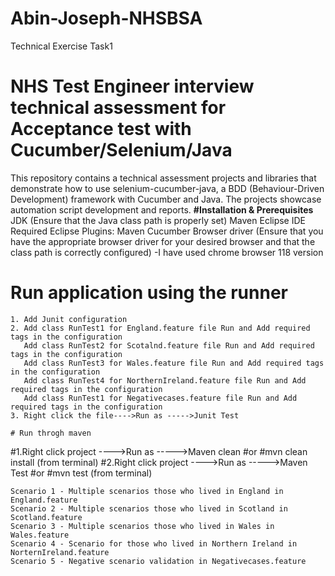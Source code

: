 # Abin-Joseph-NHSBSA
Technical Exercise Task1
# NHS Test Engineer interview technical assessment for Acceptance test with Cucumber/Selenium/Java 

This repository contains a technical assessment projects and libraries that demonstrate how to use selenium-cucumber-java, a BDD (Behaviour-Driven Development) framework with Cucumber and Java. The projects showcase automation script development and reports.
**#Installation & Prerequisites**
JDK (Ensure that the Java class path is properly set)
Maven 
Eclipse IDE
Required Eclipse Plugins:
Maven
Cucumber
Browser driver (Ensure that you have the appropriate browser driver for your desired browser and that the class path is correctly configured) -I have used chrome browser 118 version 

# Run application using the runner
```
1. Add Junit configuration
2. Add class RunTest1 for England.feature file Run and Add required tags in the configuration
   Add class RunTest2 for Scotalnd.feature file Run and Add required tags in the configuration
   Add class RunTest3 for Wales.feature file Run and Add required tags in the configuration
   Add class RunTest4 for NorthernIreland.feature file Run and Add required tags in the configuration
   Add class RunTest1 for Negativecases.feature file Run and Add required tags in the configuration
3. Right click the file---->Run as ----->Junit Test

# Run throgh maven
```
#1.Right click project ---->Run as ----->Maven clean 
#or 
#mvn clean install (from terminal)
#2.Right click project ---->Run as ----->Maven Test
#or 
#mvn test (from terminal)

```
Scenario 1 - Multiple scenarios those who lived in England in England.feature
Scenario 2 - Multiple scenarios those who lived in Scotland in Scotland.feature
Scenario 3 - Multiple scenarios those who lived in Wales in Wales.feature
Scenario 4 - Scenario for those who lived in Northern Ireland in NorternIreland.feature
Scenario 5 - Negative scenario validation in Negativecases.feature


